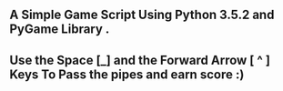 A Simple Game Script Using Python 3.5.2 and PyGame Library . 
-------------------------------------------------------------------------------------
Use the Space [_] and the Forward Arrow [ ^ ] Keys To Pass the pipes and earn score :) 
-------------------------------------------------------------------------------------
